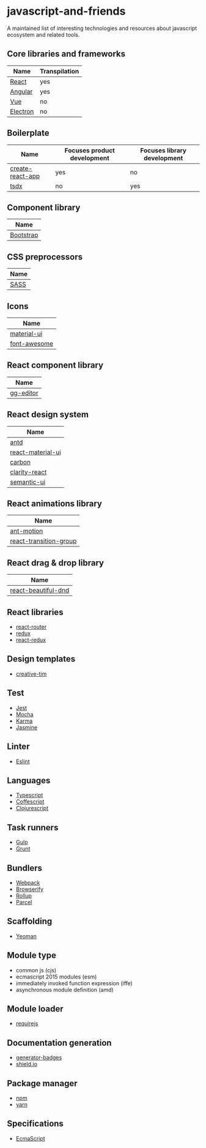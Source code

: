 # javascript-and-friends
A maintained list of interesting technologies and resources about javascript ecosystem and related tools.

## Core libraries and frameworks
| Name                          | Transpilation |
|-------------------------------|---------------|
| [React](https://reactjs.org)  | yes           |
| [Angular](https://angular.io) | yes           |
| [Vue](https://vuejs.org)      | no            |
| [Electron](https://electronjs.org) | no       |

## Boilerplate
| Name                                                             | Focuses product development | Focuses library development |
|------------------------------------------------------------------|-----------------------------|---------------------------------------|
| [create-react-app](https://github.com/facebook/create-react-app) | yes                         | no                                     |
| [tsdx](https://github.com/jaredpalmer/tsdx)                      | no                          | yes                                   |

## Component library
| Name         |
|--------------|
| [Bootstrap]()|

## CSS preprocessors
| Name    |
|---------|
| [SASS]()|

## Icons
| Name            |
|-----------------|
| [material-ui]() |
| [font-awesome]()|

## React component library
| Name                                            |
|-------------------------------------------------|
| [gg-editor](https://github.com/alibaba/GGEditor)|

## React design system
| Name                                                                    |
|-------------------------------------------------------------------------|
| [antd](https://ant.design/docs/react/introduce)                         |
| [react-material-ui](https://material-ui.com)                            |
| [carbon](https://www.carbondesignsystem.com/get-started/develop/react/) |
| [clarity-react](https://github.com/EMCECS/clarity-react)                |
| [semantic-ui](https://react.semantic-ui.com)                            |

## React animations library
| Name                                                                        |
|-----------------------------------------------------------------------------|
| [ant-motion](https://motion.ant.design/components/tween-one)                |
| [react-transition-group](https://reactcommunity.org/react-transition-group/)|

## React drag & drop library
| Name                                                                    |
|-------------------------------------------------------------------------|
| [react-beautiful-dnd](https://github.com/atlassian/react-beautiful-dnd) |

## React libraries
- [react-router]()
- [redux]()
- [react-redux]()

## Design templates
- [creative-tim](https://www.creative-tim.com/templates/free)

## Test
- [Jest](https://jestjs.io)
- [Mocha](https://mochajs.org)
- [Karma](https://karma-runner.github.io/1.0/)
- [Jasmine](https://jasmine.github.io)

## Linter
- [Eslint](https://eslint.org)

## Languages
- [Typescript](https://www.typescriptlang.org)
- [Coffescript](https://coffeescript.org)
- [Clojurescript](https://clojurescript.org)

## Task runners
- [Gulp](https://gulpjs.com)
- [Grunt](https://gruntjs.com)

## Bundlers
- [Webpack](https://webpack.js.org)
- [Browserify](http://browserify.org/)
- [Rollup](https://rollupjs.org/guide/)
- [Parcel](https://parceljs.org)

## Scaffolding
- [Yeoman](https://yeoman.io)

## Module type
- common js (cjs)
- ecmascript 2015 modules (esm)
- immediately invoked function expression (iffe)
- asynchronous module definition (amd)

## Module loader
- [requirejs](https://requirejs.org)

## Documentation generation
- [generator-badges](https://github.com/tanhauhau/generator-badge)
- [shield.io](https://shields.io)


## Package manager
- [npm](https://www.npmjs.com)
- [yarn](https://yarnpkg.com/lang/en/)

## Specifications
- [EcmaScript](https://www.ecma-international.org/publications/standards/Ecma-262-arch.htm)
